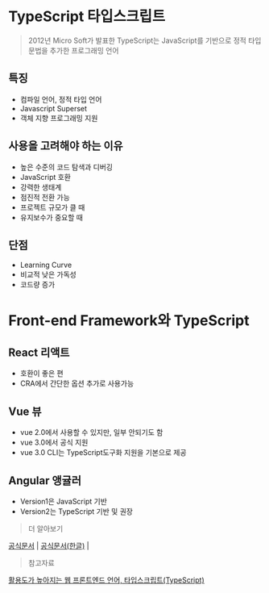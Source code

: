 # **TypeScript 타입스크립트**

> 2012년 Micro Soft가 발표한 TypeScript는 JavaScript를 기반으로 정적 타입 문법을 추가한 프로그래밍 언어

## 특징

- 컴파일 언어, 정적 타입 언어
- Javascript Superset
- 객체 지향 프로그래밍 지원

## 사용을 고려해야 하는 이유

- 높은 수준의 코드 탐색과 디버깅
- JavaScript 호환
- 강력한 생태계
- 점진적 전환 가능
- 프로젝트 규모가 클 때
- 유지보수가 중요할 때

## 단점

- Learning Curve
- 비교적 낮은 가독성
- 코드량 증가

# Front-end Framework와 TypeScript

## React 리액트

- 호환이 좋은 편
- CRA에서 간단한 옵션 추가로 사용가능

## Vue 뷰

- vue 2.0에서 사용할 수 있지만, 일부 안되기도 함
- vue 3.0에서 공식 지원
- vue 3.0 CLI는 TypeScript도구화 지원을 기본으로 제공

## Angular 앵귤러

- Version1은 JavaScript 기반
- Version2는 TypeScript 기반 및 권장

> 더 알아보기

[공식문서](https://www.typescriptlang.org/) |
[공식문서(한글)](https://typescript-kr.github.io/) |

> 참고자료

[활용도가 높아지는 웹 프론트엔드 언어, 타입스크립트(TypeScript)](https://www.samsungsds.com/kr/insights/TypeScript.html)
